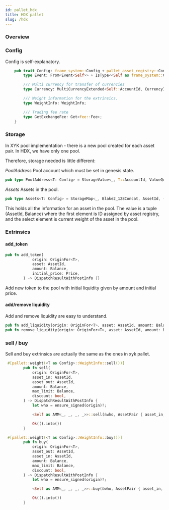 ```yaml
---
id: pallet_hdx
title: HDX pallet
slug: /hdx
---
```


### Overview

### Config

Config is self-explanatory.

```rust
    pub trait Config: frame_system::Config + pallet_asset_registry::Config {
        type Event: From<Event<Self>> + IsType<<Self as frame_system::Config>::Event>;

        /// Multi currency for transfer of currencies
        type Currency: MultiCurrencyExtended<Self::AccountId, CurrencyId = AssetId, Balance = Balance, Amount = Amount>;

        /// Weight information for the extrinsics.
        type WeightInfo: WeightInfo;

        /// Trading fee rate
        type GetExchangeFee: Get<fee::Fee>;
    }
```

### Storage

In XYK pool implementation - there is a new pool created for each asset pair. In HDX, we have only one pool.

Therefore, storage needed is little different:

*PoolAddress*
Pool account which must be set in genesis state.
```rust
pub type PoolAddress<T: Config> = StorageValue<_, T::AccountId, ValueQuery>;
````

*Assets*
Assets in the pool.
```rust
pub type Assets<T: Config> = StorageMap<_, Blake2_128Concat, AssetId, (AssetId, Balance), OptionQuery>;
```

This holds all the information for an asset in the pool. The value is a tuple (AssetId, Balance) where the first element is
ID assigned by asset registry, and the select element is current weight of the asset in the pool.

### Extrinsics

#### add_token

```rust
pub fn add_token(
            origin: OriginFor<T>,
            asset: AssetId,
            amount: Balance,
            initial_price: Price,
        ) -> DispatchResultWithPostInfo {}
```
Add new token to the pool with initial liquidity given by amount and initial price.

#### add/remove liquidity

Add and remove liquidity are easy to understand.

```rust
pub fn add_liquidity(origin: OriginFor<T>, asset: AssetId, amount: Balance) -> DispatchResultWithPostInfo {}
pub fn remove_liquidity(origin: OriginFor<T>, asset: AssetId, amount: Balance) -> DispatchResultWithPostInfo {}
```

### sell / buy

Sell and buy extrinsics are actually the same as the ones in xyk pallet.

```rust
 #[pallet::weight(<T as Config>::WeightInfo::sell())]
        pub fn sell(
            origin: OriginFor<T>,
            asset_in: AssetId,
            asset_out: AssetId,
            amount: Balance,
            max_limit: Balance,
            discount: bool,
        ) -> DispatchResultWithPostInfo {
            let who = ensure_signed(origin)?;

            <Self as AMM<_, _, _, _>>::sell(&who, AssetPair { asset_in, asset_out }, amount, max_limit, discount)?;

            Ok(().into())
        }
```

```rust
 #[pallet::weight(<T as Config>::WeightInfo::buy())]
        pub fn buy(
            origin: OriginFor<T>,
            asset_out: AssetId,
            asset_in: AssetId,
            amount: Balance,
            max_limit: Balance,
            discount: bool,
        ) -> DispatchResultWithPostInfo {
            let who = ensure_signed(origin)?;

            <Self as AMM<_, _, _, _>>::buy(&who, AssetPair { asset_in, asset_out }, amount, max_limit, discount)?;

            Ok(().into())
        }
```

